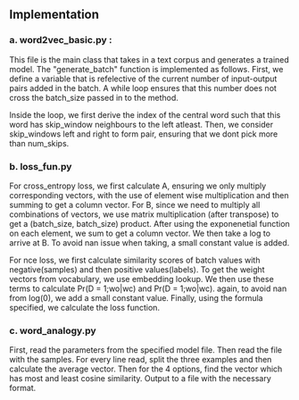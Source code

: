 ## Implementation

### a. word2vec_basic.py : 
	
This file is the main class that takes in a text corpus and generates a trained model. The "generate_batch" function is implemented as follows. First, we define a variable that is refelective of the current number of input-output pairs added in the batch. A while loop ensures that this number does not cross the batch_size passed in to the method.

Inside the loop, we first derive the index of the central word such that this word has skip_window neighbours to the left atleast. Then, we consider skip_windows left and right to form pair, ensuring that we dont pick more than num_skips.


### b. loss_fun.py

For cross_entropy loss, we first calculate A, ensuring we only multiply corresponding vectors, with the use of element wise multiplication and then summing to get a column vector. For B, since we need to multiply all combinations of vectors, we use matrix multiplication (after transpose) to get a (batch_size, batch_size) product. After using the exponenetial function on each element, we sum to get a column vector. We then take a log to arrive at B. To avoid nan issue when taking, a small constant value is added.

For nce loss, we first calculate similarity scores of batch values with negative(samples) and then positive values(labels). To get the weight vectors from vocabulary, we use embedding lookup. We then use these terms to calculate Pr(D = 1;wo|wc) and Pr(D = 1;wo|wc). again, to avoid nan from log(0), we add a small constant value. Finally, using the formula specified, we calculate the loss function.

### c. word_analogy.py

First, read the parameters from the specified model file. Then read the file with the samples. For every line read, split the three examples and then calculate the average vector. Then for the 4 options, find the vector which has most and least cosine similarity. Output to a file with the necessary format.

